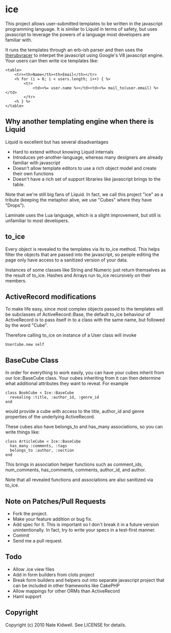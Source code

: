 # ice

This project allows user-submitted templates to be written in the javascript programming language.  It is similar to Liquid in terms of safety, but uses javascript to leverage the powers of a language most developers are familiar with.

It runs the templates through an erb-ish parser and then uses the [therubyracer](http://github.com/cowboyd/therubyracer) to interpet the javascript using Google's V8 javascript engine.  Your users can then write ice templates like:

    <table>
        <tr><th>Name</th><th>Email</th></tr>
        <% for (i = 0; i < users.length; i++) { %>
            <tr>
                <td><%= user.name %></td><td><%= mail_to(user.email) %></td>
            </tr>
        <% } %>
    </table>

## Why another templating engine when there is Liquid

Liquid is excellent but has several disadvantages

* Hard to extend without knowing Liquid internals
* Introduces yet-another-language, whereas many designers are already familiar with javascript
* Doesn't allow template editors to use a rich object model and create their own functions
* Doesn't have a rich set of support libraries like javascript brings to the table.

Note that we're still big fans of Liquid.  In fact, we call this project "ice" as a tribute (keeping the metaphor alive, we use "Cubes" where they have "Drops").

Laminate uses the Lua language, which is a slight improvement, but still is unfamiliar to most developers.


## to_ice

Every object is revealed to the templates via its to_ice method.  This helps filter the objects that are passed into the javascript, so people editing the page only have access to a sanitized version of your data.

Instances of some classes like String and Numeric just return themselves as the result of to_ice.  Hashes and Arrays run to_ice recursively on their members.

## ActiveRecord modifications

To make life easy, since most complex objects passed to the templates will be subclasses of ActiveRecord::Base, the default to_ice behaviour of ActiveRecord is to pass itself in to a class with the same name, but followed by the word "Cube".

Therefore calling to_ice on instance of a User class will invoke

    UserCube.new self

## BaseCube Class

In order for everything to work easily, you can have your cubes inherit from our Ice::BaseCube class.  Your cubes inheriting from it can then determine what additional attributes they want to reveal.  For example

    class BookCube < Ice::BaseCube
      revealing :title, :author_id, :genre_id
    end

would provide a cube with access to the title, author_id and genre properties of the underlying ActiveRecord.

These cubes also have belongs_to and has_many associations, so you can write things like:

    class ArticleCube < Ice::BaseCube
      has_many :comments, :tags
      belongs_to :author, :section
    end

This brings in association helper functions such as comment_ids, num_comments, has_comments, comments, author_id, and author.

Note that all revealed functions and associations are also sanitized via to_ice.

## Note on Patches/Pull Requests

* Fork the project.
* Make your feature addition or bug fix.
* Add spec for it. This is important so I don't break it in a future version unintentionally.  In fact, try to write your specs in a test-first manner.
* Commit
* Send me a pull request.

## Todo

* Allow .ice view files
* Add in form builders from clots project
* Break form builders and helpers out into separate javascript project that can be included in other frameworks like CakePHP
* Allow mappings for other ORMs than ActiveRecord
* Haml support

## Copyright

Copyright (c) 2010 Nate Kidwell. See LICENSE for details.